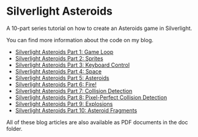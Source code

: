 Silverlight Asteroids
=====================

A 10-part series tutorial on how to create an Asteroids game in Silverlight.

You can find more information about the code on my blog.

* [Silverlight Asteroids Part 1: Game Loop](http://cgeers.com/2010/04/18/silverlight-asteroids-part-1-game-loop/)
* [Silverlight Asteroids Part 2: Sprites](http://cgeers.com/2010/04/21/silverlight-asteroids-part-2-sprites/)
* [Silverlight Asteroids Part 3: Keyboard Control](http://cgeers.com/2010/04/28/silverlight-asteroids-part-3-keyboard-control/)
* [Silverlight Asteroids Part 4: Space](http://cgeers.com/2010/05/01/silverlight-asteroids-part-4-space/)
* [Silverlight Asteroids Part 5: Asteroids](http://cgeers.com/2010/05/03/silverlight-asteroids-part-5-asteroids/)
* [Silverlight Asteroids Part 6: Fire!](http://cgeers.com/2010/05/07/silverlight-asteroids-part-6-fire/)
* [Silverlight Asteroids Part 7: Collision Detection](http://cgeers.com/2010/05/24/silverlight-asteroids-part-7-collision-detection/)
* [Silverlight Asteroids Part 8: Pixel-Perfect Collision Detection](http://cgeers.com/2010/06/20/silverlight-asteroids-part-8-pixel-perfect-collision-detection/)
* [Silverlight Asteroids Part 9: Explosions](http://cgeers.com/2010/06/27/silverlight-asteroids-part-9-explosions/)
* [Silverlight Asteroids Part 10: Asteroid Fragments](http://cgeers.com/2010/07/18/silverlight-asteroids-part-10-asteroid-fragments/)


All of these blog articles are also available as PDF documents in the doc folder.
